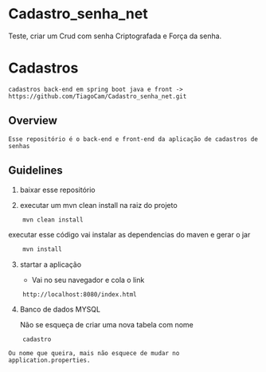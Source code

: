 # Cadastro_senha_net

  Teste, criar um Crud com senha Criptografada e Força da senha.

# Cadastros

	cadastros back-end em spring boot java e front -> https://github.com/TiagoCam/Cadastro_senha_net.git

## Overview

	Esse repositório é o back-end e front-end da aplicação de cadastros de senhas 

## Guidelines

1. baixar esse repositório

2. executar um mvn clean install na raiz do projeto

```java
	mvn clean install
```
  executar esse código vai instalar as dependencias do maven e gerar o jar

```java
	mvn install
```  
   
3. startar a aplicação
	
	- Vai no seu navegador e cola o link
``` 
	http://localhost:8080/index.html
``` 

4. Banco de dados MYSQL

	Não se esqueça de criar uma nova tabela com nome

```
	cadastro
```

	Ou nome que queira, mais não esquece de mudar no application.properties.

